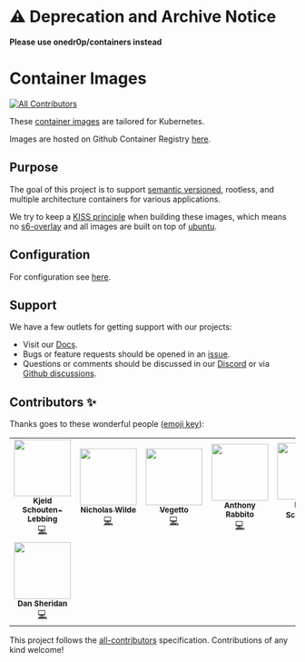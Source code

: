 # ⚠️ Deprecation and Archive Notice

**Please use onedr0p/containers instead**

# Container Images
<!-- ALL-CONTRIBUTORS-BADGE:START - Do not remove or modify this section -->
[![All Contributors](https://img.shields.io/badge/all_contributors-8-orange.svg?style=flat-square)](#contributors-)
<!-- ALL-CONTRIBUTORS-BADGE:END -->

These [container images](https://github.com/k8s-at-home/container-images) are tailored for Kubernetes.

Images are hosted on Github Container Registry [here](https://github.com/orgs/k8s-at-home/packages?ecosystem=container&visibility=public).

## Purpose

The goal of this project is to support [semantic versioned](https://semver.org/), rootless, and multiple architecture containers for various applications.

We try to keep a [KISS principle](https://en.wikipedia.org/wiki/KISS_principle) when building these images, which means no [s6-overlay](https://github.com/just-containers/s6-overlay) and all images are built on top of [ubuntu](https://hub.docker.com/_/ubuntu).

## Configuration

For configuration see [here](https://docs.k8s-at-home.com).

## Support

We have a few outlets for getting support with our projects:

- Visit our [Docs](https://docs.k8s-at-home.com/).
- Bugs or feature requests should be opened in an [issue](https://github.com/k8s-at-home/container-images/issues/new/choose).
- Questions or comments should be discussed in our [Discord](https://discord.gg/sTMX7Vh) or via [Github discussions](https://github.com/k8s-at-home/organization/discussions).

## Contributors ✨

Thanks goes to these wonderful people ([emoji key](https://allcontributors.org/docs/en/emoji-key)):

<!-- ALL-CONTRIBUTORS-LIST:START - Do not remove or modify this section -->
<!-- prettier-ignore-start -->
<!-- markdownlint-disable -->
<table>
  <tr>
    <td align="center"><a href="http://schouten-lebbing.nl"><img src="https://avatars.githubusercontent.com/u/7613738?v=4?s=100" width="100px;" alt=""/><br /><sub><b>Kjeld Schouten-Lebbing</b></sub></a><br /><a href="https://github.com/k8s-at-home/container-images/commits?author=Ornias1993" title="Code">💻</a></td>
    <td align="center"><a href="https://nicholaswilde.github.io/"><img src="https://avatars.githubusercontent.com/u/600019?v=4?s=100" width="100px;" alt=""/><br /><sub><b>Nicholas Wilde</b></sub></a><br /><a href="https://github.com/k8s-at-home/container-images/commits?author=nicholaswilde" title="Code">💻</a></td>
    <td align="center"><a href="https://github.com/angelnu"><img src="https://avatars.githubusercontent.com/u/4406403?v=4?s=100" width="100px;" alt=""/><br /><sub><b>Vegetto</b></sub></a><br /><a href="https://github.com/k8s-at-home/container-images/commits?author=angelnu" title="Code">💻</a></td>
    <td align="center"><a href="http://anthonyrabbito.com"><img src="https://avatars.githubusercontent.com/u/25143877?v=4?s=100" width="100px;" alt=""/><br /><sub><b>Anthony Rabbito</b></sub></a><br /><a href="https://github.com/k8s-at-home/container-images/commits?author=anthr76" title="Code">💻</a></td>
    <td align="center"><a href="https://github.com/bjw-s"><img src="https://avatars.githubusercontent.com/u/6213398?v=4?s=100" width="100px;" alt=""/><br /><sub><b>Bᴇʀɴᴅ Sᴄʜᴏʀɢᴇʀs</b></sub></a><br /><a href="https://github.com/k8s-at-home/container-images/commits?author=bjw-s" title="Code">💻</a></td>
    <td align="center"><a href="https://github.com/onedr0p"><img src="https://avatars.githubusercontent.com/u/213795?v=4?s=100" width="100px;" alt=""/><br /><sub><b>ᗪєνιη ᗷυнʟ</b></sub></a><br /><a href="https://github.com/k8s-at-home/container-images/commits?author=onedr0p" title="Code">💻</a></td>
    <td align="center"><a href="https://cajun.pro"><img src="https://avatars.githubusercontent.com/u/15788890?v=4?s=100" width="100px;" alt=""/><br /><sub><b>Nicholas St. Germain</b></sub></a><br /><a href="https://github.com/k8s-at-home/container-images/commits?author=DirtyCajunRice" title="Code">💻</a></td>
  </tr>
  <tr>
    <td align="center"><a href="https://github.com/djs52"><img src="https://avatars.githubusercontent.com/u/1466018?v=4?s=100" width="100px;" alt=""/><br /><sub><b>Dan Sheridan</b></sub></a><br /><a href="https://github.com/k8s-at-home/container-images/commits?author=djs52" title="Code">💻</a></td>
  </tr>
</table>

<!-- markdownlint-restore -->
<!-- prettier-ignore-end -->

<!-- ALL-CONTRIBUTORS-LIST:END -->

This project follows the [all-contributors](https://github.com/all-contributors/all-contributors) specification. Contributions of any kind welcome!

